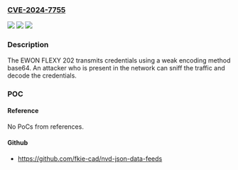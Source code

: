 ### [CVE-2024-7755](https://cve.mitre.org/cgi-bin/cvename.cgi?name=CVE-2024-7755)
![](https://img.shields.io/static/v1?label=Product&message=EWON%20FLEXY%20202&color=blue)
![](https://img.shields.io/static/v1?label=Version&message=%3D%2014.2s0%20&color=brighgreen)
![](https://img.shields.io/static/v1?label=Vulnerability&message=CWE-522%20Insufficiently%20Protected%20Credentials&color=brighgreen)

### Description

The EWON FLEXY 202 transmits credentials using a weak encoding method base64. An attacker who is present in the network can sniff the traffic and decode the credentials.

### POC

#### Reference
No PoCs from references.

#### Github
- https://github.com/fkie-cad/nvd-json-data-feeds

